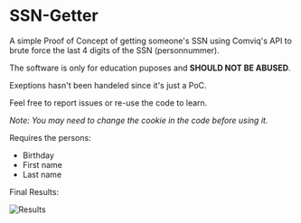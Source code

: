 # SSN-Getter

A simple Proof of Concept of getting someone's SSN using Comviq's API to brute force the last 4 digits of the SSN (personnummer).

The software is only for education puposes and <b>SHOULD NOT BE ABUSED</b>.

Exeptions hasn't been handeled since it's just a PoC.

Feel free to report issues or re-use the code to learn.

*Note: You may need to change the cookie in the code before using it.*

Requires the persons:
- Birthday
- First name
- Last name

Final Results:

![Results](https://i.imgur.com/yWx4oSE.png)
